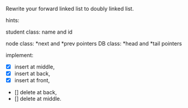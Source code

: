Rewrite your forward linked list to doubly linked list.

hints:

student class: name and id

node class: *next and *prev pointers
DB class: *head and *tail pointers

implement:
- [x] insert at middle,
- [x] insert at back,
- [x] insert at front,
- [] delete at back,
- [] delete at middle. 